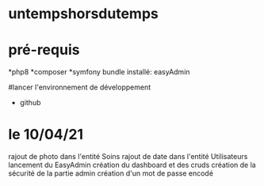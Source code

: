 # untempshorsdutemps
# pré-requis
*php8
*composer
*symfony
bundle installé: easyAdmin

#lancer l'environnement de développement
* github 
# le 10/04/21
rajout de photo dans l'entité Soins
rajout de date dans l'entité Utilisateurs
lancement du EasyAdmin 
création du dashboard et des cruds 
création de la sécurité de la partie admin 
création d'un mot de passe encodé 
